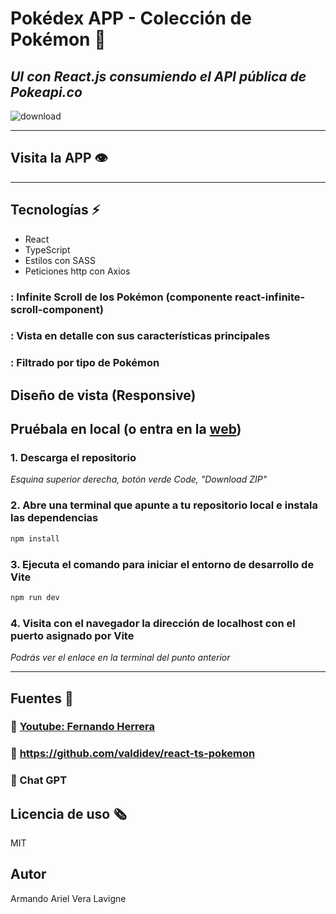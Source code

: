 # Pokédex APP - Colección de Pokémon :space_invader:
## _UI con React.js consumiendo el API pública de Pokeapi.co_
![download](https://user-images.githubusercontent.com/96445737/212669378-a699e1ae-b9bf-4b54-a3af-14c78b673511.png)
***
## Visita la APP :eye:


***
## Tecnologías :zap:
- React
- TypeScript 
- Estilos con SASS
- Peticiones http con Axios


### : Infinite Scroll de los Pokémon (componente react-infinite-scroll-component)


### : Vista en detalle con sus características principales

### : Filtrado por tipo de Pokémon

## Diseño de vista (Responsive) 


## Pruébala en local (o entra en la [web](https://my-pokedex-react-typescript.netlify.app/))
### 1. Descarga el repositorio

_Esquina superior derecha, botón verde Code, "Download ZIP"_


### 2. Abre una terminal que apunte a tu repositorio local e instala las dependencias
```sh
npm install
```
### 3. Ejecuta el comando para iniciar el entorno de desarrollo de Vite
```sh
npm run dev
```
### 4. Visita con el navegador la dirección de localhost con el puerto asignado por Vite
_Podrás ver el enlace en la terminal del punto anterior_
***


## Fuentes :book:
### :book: [Youtube: Fernando Herrera](https://www.youtube.com/watch?v=8HE657KssxE)
### :book: https://github.com/valdidev/react-ts-pokemon
### :book: Chat GPT

## Licencia de uso :newspaper_roll:
MIT

## Autor 
Armando Ariel Vera Lavigne